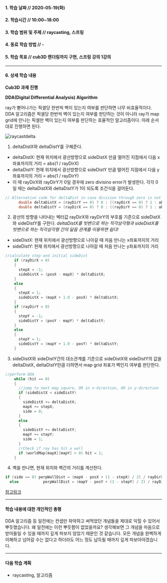 #### 1. 학습 날짜 // 2020-05-19(화)

#### 2. 학습시간 // 10:00~18:00

#### 3. 학습 범위 및 주제 // raycasting, 스프링

#### 4. 동료 학습 방법 // -

#### 5. 학습 목표 // cub3D 랜더링까지 구현, 스프링 강의 1강의

---

#### 6. 상세 학습 내용

**Cub3D 과제 진행**

**DDA(Digital Differential Analysis) Algorithm**

ray가 뻗어나가는 픽셀당 한번씩 벽이 있는지 여부를 판단하면 너무 비효율적이다. DDA 알고리즘은 픽셀당 한번씩 벽이 있는지 여부를 판단하는 것이 아니라 ray가 map grid에 만나는 픽셀만 벽이 있는지 여부를 판단하는 효율적인 알고리즘이다. 아래 순서대로 진행하면 된다.

![raycastdelta](https://user-images.githubusercontent.com/54612343/82743942-3d34e080-9dad-11ea-88f6-0884db12bfff.gif)

1. deltaDistX와 deltaDistY를 구해준다.

- deltaDistX: 현재 위치에서 광선방향으로 sideDistX 만큼 떨어진 지점에서 다음 x좌표까지의 거리 = abs(1 / rayDirX)
- deltaDistY: 현재 위치에서 광선방향으로 sideDistY 만큼 떨어진 지점에서 다음 y좌표까지의 거리 = abs(1 / rayDirY)
- 이 때 rayDirX와 rayDirY가 0일 경우에 zero divisino error가 발생한다. 각각 0일 때는 deltaDistX와 deltaDistY가 1이 되도록 조건식을 걸어둔다.

```C
// Alternative code for deltaDist in case division through zero is not supported
      double deltaDistX = (rayDirY == 0) ? 0 : ((rayDirX == 0) ? 1 : abs(1 / rayDirX));
      double deltaDistY = (rayDirX == 0) ? 0 : ((rayDirY == 0) ? 1 : abs(1 / rayDirY));
```

2. 광선의 방향을 나타내는 벡터값 rayDirX와 rayDirY의 부호를 기준으로 sideDistX와 sideDistY를 구한다. _deltaDistX를 빗변으로 하는 직각삼각형과 sideDistX를 빗변으로 하는 직각삼각형 간의 닮음 관계를 이용하면 쉽다!_

- sideDistX: 현재 위치에서 광선방향으로 나아갈 때 처음 만나는 x좌표까지의 거리
- sideDistY: 현재 위치에서 광선방향으로 나아갈 때 처음 만나는 y좌표까지의 거리

```C
//calculate step and initial sideDist
    if (rayDirX < 0)
    {
      stepX = -1;
      sideDistX = (posX - mapX) * deltaDistX;
    }
    else
    {
      stepX = 1;
      sideDistX = (mapX + 1.0 - posX) * deltaDistX;
    }
    if (rayDirY < 0)
    {
      stepY = -1;
      sideDistY = (posY - mapY) * deltaDistY;
    }
    else
    {
      stepY = 1;
      sideDistY = (mapY + 1.0 - posY) * deltaDistY;
    }
```

3. sideDistX와 sideDistY간의 대소관계를 기준으로 sideDistX와 sideDistY의 값을 deltaDistX, deltaDistY만큼 더하면서 map grid 좌표가 벽인지 여부를 판단한다.

```C
//perform DDA
    while (hit == 0)
    {
      //jump to next map square, OR in x-direction, OR in y-direction
      if (sideDistX < sideDistY)
      {
        sideDistX += deltaDistX;
        mapX += stepX;
        side = 0;
      }
      else
      {
        sideDistY += deltaDistY;
        mapY += stepY;
        side = 1;
      }
      //Check if ray has hit a wall
      if (worldMap[mapX][mapY] > 0) hit = 1;
    }
```

4. 벽을 만나면, 현재 위치와 벽간의 거리를 계산한다.

```C
if (side == 0) perpWallDist = (mapX - posX + (1 - stepX) / 2) / rayDirX;
  else           perpWallDist = (mapY - posY + (1 - stepY) / 2) / rayDirY;
```

[참고링크](https://lodev.org/cgtutor/raycasting.html)

---

#### 학습 내용에 대한 개인적인 총평

DDA 알고리즘 등 일전에는 컨셉만 파악하고 써먹었던 개념들을 제대로 익힐 수 있어서 뿌듯했습니다.
왜 일전에는 이런 뿌듯함이 없었을까요? 생각해보면 그 개념을 마음으로 받아들일 수 있을 때까지 깊게 파보지 않았기 때문인 것 같습니다.
모든 개념을 완벽하게 이해하고 넘어갈 수는 없다고 하더라도 어느 정도 납득될 때까지 깊게 파보아야겠습니다.

---

#### 다음 학습 계획

- raycasting, 알고리즘
